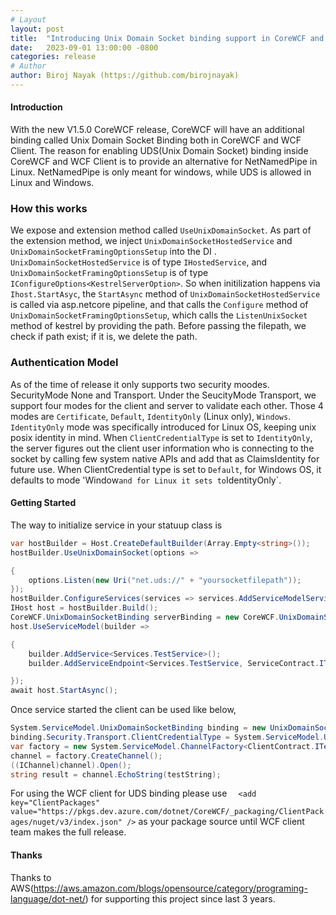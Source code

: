 ```yaml
---
# Layout
layout: post
title:  "Introducing Unix Domain Socket binding support in CoreWCF and WCF Client"
date:   2023-09-01 13:00:00 -0800
categories: release
# Author
author: Biroj Nayak (https://github.com/birojnayak)
---
```

#### Introduction
With the new V1.5.0 CoreWCF release, CoreWCF will have an additional binding called Unix Domain Socket Binding both in CoreWCF and WCF Client. The reason for enabling UDS(Unix Domain Socket) binding inside CoreWCF and WCF Client is to provide an alternative for NetNamedPipe in Linux. NetNamedPipe is only meant for windows, while UDS is allowed in Linux and Windows.

### How this works
We expose and extension method called `UseUnixDomainSocket`. As part of the extension method, we inject `UnixDomainSocketHostedService` and `UnixDomainSocketFramingOptionsSetup` into the DI . `UnixDomainSocketHostedService` is of type `IHostedService`, and `UnixDomainSocketFramingOptionsSetup` is of type `IConfigureOptions<KestrelServerOption>`.  So when initilization happens via `Ihost.StartAsyc`, the `StartAsync` method of `UnixDomainSocketHostedService` is called via asp.netcore pipeline, and that calls the `Configure` method of `UnixDomainSocketFramingOptionsSetup`, which calls the `ListenUnixSocket` method of kestrel by providing the path. Before passing the filepath, we check if path exist; if it is, we delete the path.

### Authentication Model
As of the time of release it only supports two security moodes. SecurityMode None and Transport. Under the SeucityMode Transport, we support four modes for the client and server to validate each other. Those 4 modes are `Certificate`, `Default`, `IdentityOnly` (Linux only), `Windows`. `IdentityOnly` mode was specifically introduced for Linux OS, keeping unix posix identity in mind. When `ClientCredentialType` is set to `IdentityOnly`, the server figures out the client user information who is connecting to the socket by calling few system native APIs and add that as ClaimsIdentity for future use. When ClientCredential type is set to `Default`, for Windows OS, it defaults to mode 'Window` and for Linux it sets to `IdentityOnly`.

#### Getting Started

The way to initialize service in your statuup class is

```csharp
var hostBuilder = Host.CreateDefaultBuilder(Array.Empty<string>());
hostBuilder.UseUnixDomainSocket(options =>

{
    options.Listen(new Uri("net.uds://" + "yoursocketfilepath"));
});
hostBuilder.ConfigureServices(services => services.AddServiceModelServices());
IHost host = hostBuilder.Build();
CoreWCF.UnixDomainSocketBinding serverBinding = new CoreWCF.UnixDomainSocketBinding(SecurityMode.);
host.UseServiceModel(builder =>

{
    builder.AddService<Services.TestService>();
    builder.AddServiceEndpoint<Services.TestService, ServiceContract.ITestService>(serverBinding, "net.uds://" + "yoursocketfilepath");

});
await host.StartAsync();
```
Once service started the client can be used like below,
```csharp
System.ServiceModel.UnixDomainSocketBinding binding = new UnixDomainSocketBinding(System.ServiceModel.SecurityMode.Transport);
binding.Security.Transport.ClientCredentialType = System.ServiceModel.UnixDomainSocketClientCredentialType.IdentityOnly;
var factory = new System.ServiceModel.ChannelFactory<ClientContract.ITestService>(binding, new System.ServiceModel.EndpointAddress(new Uri("net.uds://" + yoursocketfilepath)));
channel = factory.CreateChannel();
((IChannel)channel).Open();
string result = channel.EchoString(testString);
```
For using the WCF client for UDS binding please use `  <add key="ClientPackages" value="https://pkgs.dev.azure.com/dotnet/CoreWCF/_packaging/ClientPackages/nuget/v3/index.json" />` as your package source until WCF client team makes the full release.

#### Thanks

Thanks to AWS(https://aws.amazon.com/blogs/opensource/category/programing-language/dot-net/) for supporting this project since last 3 years.
